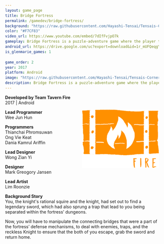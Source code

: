 ```yaml
---
layout: game_page
title: Bridge Fortress
permalink: /gamedev/bridge-fortress/
background: "https://raw.githubusercontent.com/Hayashi-Tensai/Tensais-Corner/master/assets/blog-images/game-dev/bridge-fortress-bg.png"
color: "#F7CF83"
video_url: https://www.youtube.com/embed/7dIfFvjpO7k
gameplay: Bridge Fortress is a puzzle-adventure game where the player takes on the role of a knight’s rational squire. The player manipulates the bridges to help the knight to move around enemies and reach the end of each level.
android_url: https://drive.google.com/uc?export=download&id=1r_mUFQeqgYGUG3-57h52g58GROpqqtJo
is_glenmarie_games: 1

game_order: 2
year: 2017
platform: Android
image: "https://raw.githubusercontent.com/Hayashi-Tensai/Tensais-Corner/master/assets/blog-images/game-dev/bridge-fortress-logo.jpg"
description: Bridge Fortress is a puzzle-adventure game where the player takes on the role of a knight’s rational squire. The player manipulates the bridges to help the knight to move around enemies and reach the end of each level.
---
```


**Developed by Team Tavern Fire**  
2017 | Android

<div style="width: 50%; float: right;">
    <img src="https://raw.githubusercontent.com/Hayashi-Tensai/Tensais-Corner/master/assets/blog-images/game-dev/tavern-fire-logo.png"/>
</div>

**Lead Programmer**  
Wee Jun Hun

**Programmers**  
Thianchai Phromsuwan  
Ong Vie Keat  
Dania Kamrul Ariffin

**Lead Designer**  
Wong Zian Yi

**Designer**  
Mark Greogory Jansen

**Lead Artist**  
Lim Roonzie

**Background Story**  
You, the knight's rational squire and the knight, had set out to find a legendary sword, which had also sprung a trap that lead to you being separated within the fortress’ dungeons.

Now, you will have to manipulate the connecting bridges that were a part of the fortress’ defense mechanisms, to deal with enemies, traps, and the reckless Knight to ensure that the both of you escape, grab the sword and return home.
